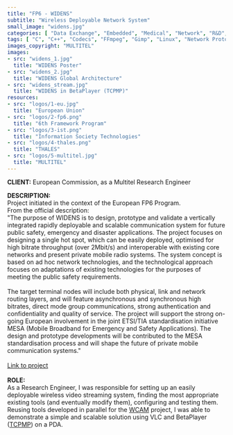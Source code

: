```yaml
---
title: "FP6 - WIDENS"
subtitle: "Wireless Deployable Network System"
small_image: "widens.jpg"
categories: [ "Data Exchange", "Embedded", "Medical", "Network", "R&D", "Security", "Video" ]
tags: [ "C", "C++", "Codecs", "FFmpeg", "Gimp", "Linux", "Network Protocols", "Windows" ]
images_copyright: "MULTITEL"
images:
- src: "widens_1.jpg"
  title: "WIDENS Poster"
- src: "widens_2.jpg"
  title: "WIDENS Global Architecture"
- src: "widens_stream.jpg"
  title: "WIDENS in BetaPlayer (TCPMP)"
resources:
- src: "logos/1-eu.jpg"
  title: "European Union"
- src: "logos/2-fp6.png"
  title: "6th Framework Program"
- src: "logos/3-ist.png"
  title: "Information Society Technologies"
- src: "logos/4-thales.png"
  title: "THALES"
- src: "logos/5-multitel.jpg"
  title: "MULTITEL"
---
```


<b>CLIENT:</b> European Commission, as a Multitel Research Engineer<br>

<b>DESCRIPTION:</b><br>
Project initiated in the context of the European FP6 Program.<br>
From the official description:<br>
"The purpose of WIDENS is to design, prototype and validate a vertically integrated rapidly deployable and scalable communication system for future public safety, emergency and disaster applications. The project focuses on designing a single hot spot, which can be easily deployed, optimised for high bitrate throughput (over 2Mbit/s) and interoperable with existing core networks and present private mobile radio systems. The system concept is based on ad hoc network technologies, and the technological approach focuses on adaptations of existing technologies for the purposes of meeting the public safety requirements.<br>
<br>
The target terminal nodes will include both physical, link and network routing layers, and will feature asynchronous and synchronous high bitrates, direct mode group communications, strong authentication and confidentiality and quality of service. The project will support the strong on-going European involvement in the joint ETSI/TIA standardisation initiative MESA (Mobile Broadband for Emergency and Safety Applications). The design and prototype developments will be contributed to the MESA standardisation process and will shape the future of private mobile communication systems."<br>
<br>
<a href="https://cordis.europa.eu/project/rcn/71394_en.html" target="_blank">Link to project</a><br>
<br>
<b>ROLE:</b><br>
As a Research Engineer, I was responsible for setting up an easily deployable wireless video streaming system, finding the most appropriate existing tools (and eventually modify them), configuring and testing them.<br>
Reusing tools developed in parallel for the [WCAM](/pro/multitel/wcam) project, I was able to demonstrate a simple and scalable solution using VLC and BetaPlayer ([TCPMP](https://en.wikipedia.org/wiki/The_Core_Pocket_Media_Player)) on a PDA.<br>
